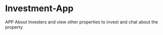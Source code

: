 # Investment-App
APP About Investers and view other properties to invest and chat about the property
